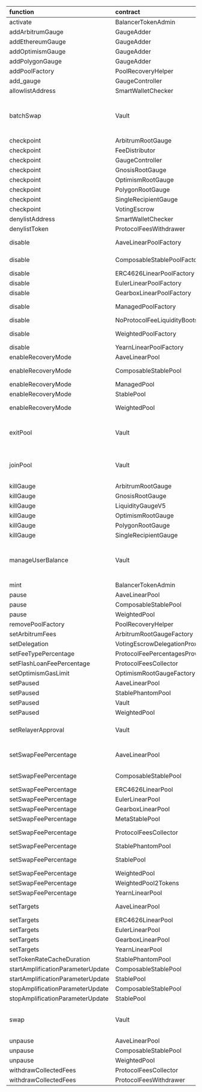 | function                          | contract                                       | callerNames                                                                                                                                                                                                                            | callerAddresses                             |
|:----------------------------------|:-----------------------------------------------|:---------------------------------------------------------------------------------------------------------------------------------------------------------------------------------------------------------------------------------------|:--------------------------------------------|
| activate                          | BalancerTokenAdmin                             | {'0xeb151668006CD04DAdD098AFd0a82e78F77076c3'}                                                                                                                                                                                         | {'veBALDeploymentCoordinator'}              |
| addArbitrumGauge                  | GaugeAdder                                     | {'0xc38c5f97B34E175FFd35407fc91a937300E33860'}                                                                                                                                                                                         | {'lm'}                                      |
| addEthereumGauge                  | GaugeAdder                                     | {'0xc38c5f97B34E175FFd35407fc91a937300E33860'}                                                                                                                                                                                         | {'lm'}                                      |
| addOptimismGauge                  | GaugeAdder                                     | {'0xc38c5f97B34E175FFd35407fc91a937300E33860'}                                                                                                                                                                                         | {'lm'}                                      |
| addPolygonGauge                   | GaugeAdder                                     | {'0xc38c5f97B34E175FFd35407fc91a937300E33860'}                                                                                                                                                                                         | {'lm'}                                      |
| addPoolFactory                    | PoolRecoveryHelper                             | {'0x02f35dA6A02017154367Bc4d47bb6c7D06C7533B'}                                                                                                                                                                                         | {'undef'}                                   |
| add_gauge                         | GaugeController                                | {'0x5efBb12F01f27F0E020565866effC1dA491E91A4'}                                                                                                                                                                                         | {'undef'}                                   |
| allowlistAddress                  | SmartWalletChecker                             | {'0x10A19e7eE7d7F8a52822f6817de8ea18204F2e4f'}                                                                                                                                                                                         | {'dao'}                                     |
| batchSwap                         | Vault                                          | {'0x2536dfeeCB7A0397CF98eDaDA8486254533b1aFA', '0xAc9f49eF3ab0BbC929f7b1bb0A17E1Fca5786251', '0xC92E8bdf79f0507f65a392b0ab4667716BFE0110', '0x886A3Ec7bcC508B8795990B60Fa21f85F9dB7948', '0xdcdbf71A870cc60C6F9B621E28a7D3Ffd6Dd4965'} | {'BalancerRelayer', 'undef', 'LidoRelayer'} |
| checkpoint                        | ArbitrumRootGauge                              | {'0x02f35dA6A02017154367Bc4d47bb6c7D06C7533B'}                                                                                                                                                                                         | {'undef'}                                   |
| checkpoint                        | FeeDistributor                                 | {'0x02f35dA6A02017154367Bc4d47bb6c7D06C7533B'}                                                                                                                                                                                         | {'undef'}                                   |
| checkpoint                        | GaugeController                                | {'0x02f35dA6A02017154367Bc4d47bb6c7D06C7533B'}                                                                                                                                                                                         | {'undef'}                                   |
| checkpoint                        | GnosisRootGauge                                | {'0x02f35dA6A02017154367Bc4d47bb6c7D06C7533B'}                                                                                                                                                                                         | {'undef'}                                   |
| checkpoint                        | OptimismRootGauge                              | {'0x02f35dA6A02017154367Bc4d47bb6c7D06C7533B'}                                                                                                                                                                                         | {'undef'}                                   |
| checkpoint                        | PolygonRootGauge                               | {'0x02f35dA6A02017154367Bc4d47bb6c7D06C7533B'}                                                                                                                                                                                         | {'undef'}                                   |
| checkpoint                        | SingleRecipientGauge                           | {'0x02f35dA6A02017154367Bc4d47bb6c7D06C7533B'}                                                                                                                                                                                         | {'undef'}                                   |
| checkpoint                        | VotingEscrow                                   | {'0x02f35dA6A02017154367Bc4d47bb6c7D06C7533B'}                                                                                                                                                                                         | {'undef'}                                   |
| denylistAddress                   | SmartWalletChecker                             | {'0x10A19e7eE7d7F8a52822f6817de8ea18204F2e4f'}                                                                                                                                                                                         | {'dao'}                                     |
| denylistToken                     | ProtocolFeesWithdrawer                         | {'0xA29F61256e948F3FB707b4b3B138C5cCb9EF9888'}                                                                                                                                                                                         | {'emergency'}                               |
| disable                           | AaveLinearPoolFactory                          | {'0x02f35dA6A02017154367Bc4d47bb6c7D06C7533B', '0xA29F61256e948F3FB707b4b3B138C5cCb9EF9888'}                                                                                                                                           | {'emergency', 'undef'}                      |
| disable                           | ComposableStablePoolFactory                    | {'0x02f35dA6A02017154367Bc4d47bb6c7D06C7533B', '0xA29F61256e948F3FB707b4b3B138C5cCb9EF9888'}                                                                                                                                           | {'emergency', 'undef'}                      |
| disable                           | ERC4626LinearPoolFactory                       | {'0xA29F61256e948F3FB707b4b3B138C5cCb9EF9888'}                                                                                                                                                                                         | {'emergency'}                               |
| disable                           | EulerLinearPoolFactory                         | {'0xA29F61256e948F3FB707b4b3B138C5cCb9EF9888'}                                                                                                                                                                                         | {'emergency'}                               |
| disable                           | GearboxLinearPoolFactory                       | {'0xA29F61256e948F3FB707b4b3B138C5cCb9EF9888'}                                                                                                                                                                                         | {'emergency'}                               |
| disable                           | ManagedPoolFactory                             | {'0x02f35dA6A02017154367Bc4d47bb6c7D06C7533B', '0xA29F61256e948F3FB707b4b3B138C5cCb9EF9888'}                                                                                                                                           | {'emergency', 'undef'}                      |
| disable                           | NoProtocolFeeLiquidityBootstrappingPoolFactory | {'0x02f35dA6A02017154367Bc4d47bb6c7D06C7533B'}                                                                                                                                                                                         | {'undef'}                                   |
| disable                           | WeightedPoolFactory                            | {'0x02f35dA6A02017154367Bc4d47bb6c7D06C7533B', '0xA29F61256e948F3FB707b4b3B138C5cCb9EF9888'}                                                                                                                                           | {'emergency', 'undef'}                      |
| disable                           | YearnLinearPoolFactory                         | {'0xA29F61256e948F3FB707b4b3B138C5cCb9EF9888'}                                                                                                                                                                                         | {'emergency'}                               |
| enableRecoveryMode                | AaveLinearPool                                 | {'0xA29F61256e948F3FB707b4b3B138C5cCb9EF9888'}                                                                                                                                                                                         | {'emergency'}                               |
| enableRecoveryMode                | ComposableStablePool                           | {'0xA29F61256e948F3FB707b4b3B138C5cCb9EF9888', '0x1b300C86980a5195bCF49bD419A068D98dC133Db'}                                                                                                                                           | {'PoolRecoveryHelper', 'emergency'}         |
| enableRecoveryMode                | ManagedPool                                    | {'0xA29F61256e948F3FB707b4b3B138C5cCb9EF9888'}                                                                                                                                                                                         | {'emergency'}                               |
| enableRecoveryMode                | StablePool                                     | {'0xA29F61256e948F3FB707b4b3B138C5cCb9EF9888'}                                                                                                                                                                                         | {'emergency'}                               |
| enableRecoveryMode                | WeightedPool                                   | {'0xA29F61256e948F3FB707b4b3B138C5cCb9EF9888', '0x1b300C86980a5195bCF49bD419A068D98dC133Db'}                                                                                                                                           | {'PoolRecoveryHelper', 'emergency'}         |
| exitPool                          | Vault                                          | {'0x2536dfeeCB7A0397CF98eDaDA8486254533b1aFA', '0xAc9f49eF3ab0BbC929f7b1bb0A17E1Fca5786251', '0x886A3Ec7bcC508B8795990B60Fa21f85F9dB7948', '0xdcdbf71A870cc60C6F9B621E28a7D3Ffd6Dd4965'}                                               | {'BalancerRelayer', 'LidoRelayer'}          |
| joinPool                          | Vault                                          | {'0x2536dfeeCB7A0397CF98eDaDA8486254533b1aFA', '0xAc9f49eF3ab0BbC929f7b1bb0A17E1Fca5786251', '0x886A3Ec7bcC508B8795990B60Fa21f85F9dB7948', '0xdcdbf71A870cc60C6F9B621E28a7D3Ffd6Dd4965'}                                               | {'BalancerRelayer', 'LidoRelayer'}          |
| killGauge                         | ArbitrumRootGauge                              | {'0x10A19e7eE7d7F8a52822f6817de8ea18204F2e4f'}                                                                                                                                                                                         | {'dao'}                                     |
| killGauge                         | GnosisRootGauge                                | {'0x10A19e7eE7d7F8a52822f6817de8ea18204F2e4f'}                                                                                                                                                                                         | {'dao'}                                     |
| killGauge                         | LiquidityGaugeV5                               | {'0x10A19e7eE7d7F8a52822f6817de8ea18204F2e4f'}                                                                                                                                                                                         | {'dao'}                                     |
| killGauge                         | OptimismRootGauge                              | {'0x10A19e7eE7d7F8a52822f6817de8ea18204F2e4f'}                                                                                                                                                                                         | {'dao'}                                     |
| killGauge                         | PolygonRootGauge                               | {'0x10A19e7eE7d7F8a52822f6817de8ea18204F2e4f'}                                                                                                                                                                                         | {'dao'}                                     |
| killGauge                         | SingleRecipientGauge                           | {'0x10A19e7eE7d7F8a52822f6817de8ea18204F2e4f'}                                                                                                                                                                                         | {'dao'}                                     |
| manageUserBalance                 | Vault                                          | {'0x2536dfeeCB7A0397CF98eDaDA8486254533b1aFA', '0xAc9f49eF3ab0BbC929f7b1bb0A17E1Fca5786251', '0xC92E8bdf79f0507f65a392b0ab4667716BFE0110', '0x886A3Ec7bcC508B8795990B60Fa21f85F9dB7948', '0xdcdbf71A870cc60C6F9B621E28a7D3Ffd6Dd4965'} | {'BalancerRelayer', 'undef', 'LidoRelayer'} |
| mint                              | BalancerTokenAdmin                             | {'0x239e55F427D44C3cc793f49bFB507ebe76638a2b'}                                                                                                                                                                                         | {'BalancerMinter'}                          |
| pause                             | AaveLinearPool                                 | {'0xA29F61256e948F3FB707b4b3B138C5cCb9EF9888'}                                                                                                                                                                                         | {'emergency'}                               |
| pause                             | ComposableStablePool                           | {'0xA29F61256e948F3FB707b4b3B138C5cCb9EF9888'}                                                                                                                                                                                         | {'emergency'}                               |
| pause                             | WeightedPool                                   | {'0xA29F61256e948F3FB707b4b3B138C5cCb9EF9888'}                                                                                                                                                                                         | {'emergency'}                               |
| removePoolFactory                 | PoolRecoveryHelper                             | {'0x02f35dA6A02017154367Bc4d47bb6c7D06C7533B'}                                                                                                                                                                                         | {'undef'}                                   |
| setArbitrumFees                   | ArbitrumRootGaugeFactory                       | {'0x02f35dA6A02017154367Bc4d47bb6c7D06C7533B'}                                                                                                                                                                                         | {'undef'}                                   |
| setDelegation                     | VotingEscrowDelegationProxy                    | {'0x10A19e7eE7d7F8a52822f6817de8ea18204F2e4f'}                                                                                                                                                                                         | {'dao'}                                     |
| setFeeTypePercentage              | ProtocolFeePercentagesProvider                 | {'0x10A19e7eE7d7F8a52822f6817de8ea18204F2e4f'}                                                                                                                                                                                         | {'dao'}                                     |
| setFlashLoanFeePercentage         | ProtocolFeesCollector                          | {'0x97207B095e4D5C9a6e4cfbfcd2C3358E03B90c4A'}                                                                                                                                                                                         | {'ProtocolFeePercentagesProvider'}          |
| setOptimismGasLimit               | OptimismRootGaugeFactory                       | {'0x02f35dA6A02017154367Bc4d47bb6c7D06C7533B'}                                                                                                                                                                                         | {'undef'}                                   |
| setPaused                         | AaveLinearPool                                 | {'0x02f35dA6A02017154367Bc4d47bb6c7D06C7533B'}                                                                                                                                                                                         | {'undef'}                                   |
| setPaused                         | StablePhantomPool                              | {'0x02f35dA6A02017154367Bc4d47bb6c7D06C7533B'}                                                                                                                                                                                         | {'undef'}                                   |
| setPaused                         | Vault                                          | {'0x170027069fd114BFF2f57B0FC796df93290C02a6'}                                                                                                                                                                                         | {'undef'}                                   |
| setPaused                         | WeightedPool                                   | {'0x170027069fd114BFF2f57B0FC796df93290C02a6'}                                                                                                                                                                                         | {'undef'}                                   |
| setRelayerApproval                | Vault                                          | {'0x2536dfeeCB7A0397CF98eDaDA8486254533b1aFA', '0xAc9f49eF3ab0BbC929f7b1bb0A17E1Fca5786251', '0x886A3Ec7bcC508B8795990B60Fa21f85F9dB7948'}                                                                                             | {'BalancerRelayer'}                         |
| setSwapFeePercentage              | AaveLinearPool                                 | {'0xf4A80929163C5179Ca042E1B292F5EFBBE3D89e6', '0xE4a8ed6c1D8d048bD29A00946BFcf2DB10E7923B', '0x75a52c0e32397A3FC0c052E2CeB3479802713Cf4'}                                                                                             | {'feeManager', 'undef'}                     |
| setSwapFeePercentage              | ComposableStablePool                           | {'0xf4A80929163C5179Ca042E1B292F5EFBBE3D89e6', '0xE4a8ed6c1D8d048bD29A00946BFcf2DB10E7923B'}                                                                                                                                           | {'feeManager', 'undef'}                     |
| setSwapFeePercentage              | ERC4626LinearPool                              | {'0xE4a8ed6c1D8d048bD29A00946BFcf2DB10E7923B'}                                                                                                                                                                                         | {'undef'}                                   |
| setSwapFeePercentage              | EulerLinearPool                                | {'0xE4a8ed6c1D8d048bD29A00946BFcf2DB10E7923B'}                                                                                                                                                                                         | {'undef'}                                   |
| setSwapFeePercentage              | GearboxLinearPool                              | {'0xE4a8ed6c1D8d048bD29A00946BFcf2DB10E7923B'}                                                                                                                                                                                         | {'undef'}                                   |
| setSwapFeePercentage              | MetaStablePool                                 | {'0xE4a8ed6c1D8d048bD29A00946BFcf2DB10E7923B'}                                                                                                                                                                                         | {'undef'}                                   |
| setSwapFeePercentage              | ProtocolFeesCollector                          | {'0x10A19e7eE7d7F8a52822f6817de8ea18204F2e4f', '0x97207B095e4D5C9a6e4cfbfcd2C3358E03B90c4A'}                                                                                                                                           | {'dao', 'ProtocolFeePercentagesProvider'}   |
| setSwapFeePercentage              | StablePhantomPool                              | {'0xE4a8ed6c1D8d048bD29A00946BFcf2DB10E7923B'}                                                                                                                                                                                         | {'undef'}                                   |
| setSwapFeePercentage              | StablePool                                     | {'0xf4A80929163C5179Ca042E1B292F5EFBBE3D89e6', '0xE4a8ed6c1D8d048bD29A00946BFcf2DB10E7923B'}                                                                                                                                           | {'feeManager', 'undef'}                     |
| setSwapFeePercentage              | WeightedPool                                   | {'0xE4a8ed6c1D8d048bD29A00946BFcf2DB10E7923B'}                                                                                                                                                                                         | {'undef'}                                   |
| setSwapFeePercentage              | WeightedPool2Tokens                            | {'0xE4a8ed6c1D8d048bD29A00946BFcf2DB10E7923B'}                                                                                                                                                                                         | {'undef'}                                   |
| setSwapFeePercentage              | YearnLinearPool                                | {'0xE4a8ed6c1D8d048bD29A00946BFcf2DB10E7923B'}                                                                                                                                                                                         | {'undef'}                                   |
| setTargets                        | AaveLinearPool                                 | {'0xf4A80929163C5179Ca042E1B292F5EFBBE3D89e6', '0x75a52c0e32397A3FC0c052E2CeB3479802713Cf4'}                                                                                                                                           | {'feeManager', 'undef'}                     |
| setTargets                        | ERC4626LinearPool                              | {'0xf4A80929163C5179Ca042E1B292F5EFBBE3D89e6'}                                                                                                                                                                                         | {'feeManager'}                              |
| setTargets                        | EulerLinearPool                                | {'0xf4A80929163C5179Ca042E1B292F5EFBBE3D89e6'}                                                                                                                                                                                         | {'feeManager'}                              |
| setTargets                        | GearboxLinearPool                              | {'0xf4A80929163C5179Ca042E1B292F5EFBBE3D89e6'}                                                                                                                                                                                         | {'feeManager'}                              |
| setTargets                        | YearnLinearPool                                | {'0xf4A80929163C5179Ca042E1B292F5EFBBE3D89e6'}                                                                                                                                                                                         | {'feeManager'}                              |
| setTokenRateCacheDuration         | StablePhantomPool                              | {'0x75a52c0e32397A3FC0c052E2CeB3479802713Cf4'}                                                                                                                                                                                         | {'undef'}                                   |
| startAmplificationParameterUpdate | ComposableStablePool                           | {'0xf4A80929163C5179Ca042E1B292F5EFBBE3D89e6'}                                                                                                                                                                                         | {'feeManager'}                              |
| startAmplificationParameterUpdate | StablePool                                     | {'0xf4A80929163C5179Ca042E1B292F5EFBBE3D89e6'}                                                                                                                                                                                         | {'feeManager'}                              |
| stopAmplificationParameterUpdate  | ComposableStablePool                           | {'0xf4A80929163C5179Ca042E1B292F5EFBBE3D89e6'}                                                                                                                                                                                         | {'feeManager'}                              |
| stopAmplificationParameterUpdate  | StablePool                                     | {'0xf4A80929163C5179Ca042E1B292F5EFBBE3D89e6'}                                                                                                                                                                                         | {'feeManager'}                              |
| swap                              | Vault                                          | {'0x2536dfeeCB7A0397CF98eDaDA8486254533b1aFA', '0xAc9f49eF3ab0BbC929f7b1bb0A17E1Fca5786251', '0x886A3Ec7bcC508B8795990B60Fa21f85F9dB7948', '0xdcdbf71A870cc60C6F9B621E28a7D3Ffd6Dd4965'}                                               | {'BalancerRelayer', 'LidoRelayer'}          |
| unpause                           | AaveLinearPool                                 | {'0xA29F61256e948F3FB707b4b3B138C5cCb9EF9888'}                                                                                                                                                                                         | {'emergency'}                               |
| unpause                           | ComposableStablePool                           | {'0xA29F61256e948F3FB707b4b3B138C5cCb9EF9888'}                                                                                                                                                                                         | {'emergency'}                               |
| unpause                           | WeightedPool                                   | {'0xA29F61256e948F3FB707b4b3B138C5cCb9EF9888'}                                                                                                                                                                                         | {'emergency'}                               |
| withdrawCollectedFees             | ProtocolFeesCollector                          | {'0x5ef4c5352882b10893b70DbcaA0C000965bd23c5'}                                                                                                                                                                                         | {'ProtocolFeesWithdrawer'}                  |
| withdrawCollectedFees             | ProtocolFeesWithdrawer                         | {'0x7c68c42De679ffB0f16216154C996C354cF1161B'}                                                                                                                                                                                         | {'fees'}                                    |